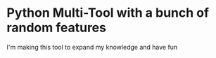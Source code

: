 # Python Multi-Tool with a bunch of random features
I'm making this tool to expand my knowledge and have fun

